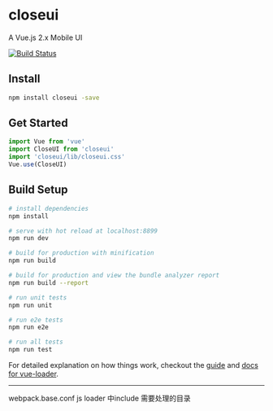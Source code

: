 # closeui
A Vue.js 2.x Mobile UI

[![Build Status](https://travis-ci.org/bigezhang/closeui.svg?branch=develop)](https://travis-ci.org/bigezhang/closeui)

## Install

```bash
npm install closeui -save
```

## Get Started

```javascript
import Vue from 'vue'
import CloseUI from 'closeui'
import 'closeui/lib/closeui.css'
Vue.use(CloseUI)
```

## Build Setup

``` bash
# install dependencies
npm install

# serve with hot reload at localhost:8899
npm run dev

# build for production with minification
npm run build

# build for production and view the bundle analyzer report
npm run build --report

# run unit tests
npm run unit

# run e2e tests
npm run e2e

# run all tests
npm run test
```

For detailed explanation on how things work, checkout the [guide](http://vuejs-templates.github.io/webpack/) and [docs for vue-loader](http://vuejs.github.io/vue-loader).

----------
webpack.base.conf js loader 中include 需要处理的目录
